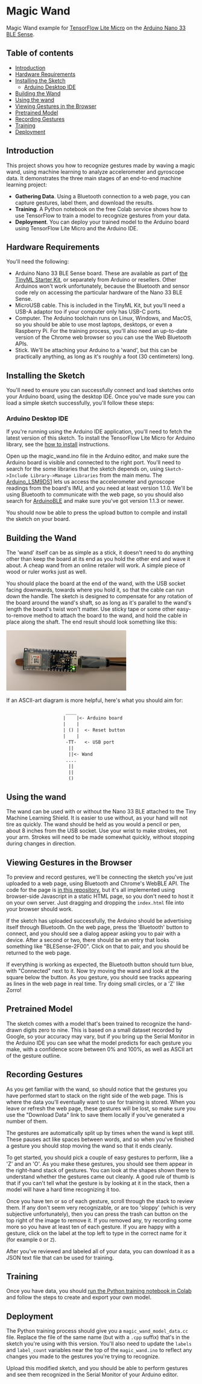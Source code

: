 # Magic Wand

Magic Wand example for [TensorFlow Lite Micro](https://www.tensorflow.org/lite/microcontrollers) on the [Arduino Nano 33 BLE Sense](https://store-usa.arduino.cc/products/arduino-nano-33-ble-sense).

## Table of contents
<!--ts-->
* [Introduction](#introduction)
* [Hardware Requirements](#hardware-requirements)
* [Installing the Sketch](#installing-the-sketch)
   * [Arduino Desktop IDE](#arduino-desktop-ide)
* [Building the Wand](#building-the-wand)
* [Using the wand](#using-the-wand)
* [Viewing Gestures in the Browser](#viewing-gestures-in-the-browser)
* [Pretrained Model](#pretrained-model)
* [Recording Gestures](#recording-gestures)
* [Training](#training)
* [Deployment](#deployment)
<!--te-->

## Introduction

This project shows you how to recognize gestures made by waving a magic wand, using machine learning to analyze accelerometer and gyroscope data. It demonstrates the three main stages of an end-to-end machine learning project:

 - **Gathering Data**. Using a Bluetooth connection to a web page, you can capture gestures, label them, and download the results.
 - **Training**. A Python notebook on the free Colab service shows how to use TensorFlow to train a model to recognize gestures from your data.
 - **Deployment**. You can deploy your trained model to the Arduino board using TensorFlow Lite Micro and the Arduino IDE.
 
 ## Hardware Requirements
 
 You'll need the following:
 
  - Arduino Nano 33 BLE Sense board. These are available as part of [the TinyML Starter Kit](https://store-usa.arduino.cc/products/arduino-tiny-machine-learning-kit), or separately from Arduino or resellers. Other Arduinos won't work unfortunately, because the Bluetooth and sensor code rely on accessing the particular hardware of the Nano 33 BLE Sense.
  - MicroUSB cable. This is included in the TinyML Kit, but you'll need a USB-A adaptor too if your computer only has USB-C ports.
  - Computer. The Arduino toolchain runs on Linux, Windows, and MacOS, so you should be able to use most laptops, desktops, or even a Raspberry Pi. For the training process, you'll also need an up-to-date version of the Chrome web browser so you can use the Web Bluetooth APIs.
  - Stick. We'll be attaching your Arduino to a 'wand', but this can be practically anything, as long as it's roughly a foot (30 centimeters) long.
  
## Installing the Sketch
  
You'll need to ensure you can successfully connect and load sketches onto your Arduino board,
using the desktop IDE.
Once you've made sure you can load a simple sketch successfully, you'll follow these steps:

### Arduino Desktop IDE

If you're running using the Arduino IDE application, you'll need to fetch the latest version of this sketch. 
To install the TensorFlow Lite Micro for Arduino library, see the
[how to install](../../README.md#how-to-install) instructions.

Open up the magic_wand.ino file in the Arduino editor, and make sure the Arduino board is visible and connected to the right port. You'll need to search for the some libraries that the sketch depends on, using `Sketch->Include Library->Manage Libraries` from the main menu. The [Arduino_LSM9DS1](https://github.com/arduino-libraries/Arduino_LSM9DS1) lets us access the accelerometer and gyroscope readings from the board's IMU, and you need at least version 1.1.0. We'll be using Bluetooth to communicate with the web page, so you should also search for [ArduinoBLE](https://www.arduino.cc/en/Reference/ArduinoBLE) and make sure you've got version 1.1.3 or newer.

You should now be able to press the upload button to compile and install the sketch on your board.

## Building the Wand

The 'wand' itself can be as simple as a stick, it doesn't need to do anything other than keep the board at its end as you hold the other end and wave it about. A cheap wand from an online retailer will work. A simple piece of wood or ruler works just as well.

You should place the board at the end of the wand, with the USB socket facing downwards, towards where you hold it, so that the cable can run down the handle. The sketch is designed to compensate for any rotation of the board around the wand's shaft, so as long as it's parallel to the wand's length the board's twist won't matter. Use sticky tape or some other easy-to-remove method to attach the board to the wand, and hold the cable in place along the shaft. The end result should look something like this:

![Image of board attached to wand](../../docs/magic_wand_attachment.jpg)

If an ASCII-art diagram is more helpful, here's what you should aim for:

```
                      ____
                     |    |<- Arduino board
                     |    |
                     | () |  <- Reset button
                     |    |
                      -TT-   <- USB port
                       ||
                       ||<- Wand
                      ....
                       ||
                       ||
                       ()
```

## Using the wand

The wand can be used with or without the Nano 33 BLE attached to the Tiny Machine Learning Shield.  It is easier to use without, as your hand will not tire as quickly.  The wand should be held as you would a pencil or pen, about 8 inches from the USB socket.  Use your wrist to make strokes, not your arm.  Strokes will need to be made somewhat quickly, without stopping during changes in direction.

## Viewing Gestures in the Browser

To preview and record gestures, we'll be connecting the sketch you've just uploaded to a web page, using Bluetooth and Chrome's WebBLE API. The code for the page is [in this repository](https://github.com/tensorflow/tflite-micro-arduino-examples/tree/main/examples/magic_wand/website), but it's all implemented using browser-side Javascript in a static HTML page, so you don't need to host it on your own server. Just dragging and dropping the `index.html` file into your browser should work.

If the sketch has uploaded successfully, the Arduino should be advertising itself through Bluetooth. On the web page, press the 'Bluetooth' button to connect, and you should see a dialog appear asking you to pair with a device. After a second or two, there should be an entry that looks something like "BLESense-2F00". Click on that to pair, and you should be returned to the web page.

If everything is working as expected, the Bluetooth button should turn blue, with "Connected" next to it. Now try moving the wand and look at the square below the button. As you gesture, you should see tracks appearing as lines in the web page in real time. Try doing small circles, or a 'Z' like Zorro!

## Pretrained Model

The sketch comes with a model that's been trained to recognize the hand-drawn digits zero to nine. This is based on a small dataset recorded by Google, so your accuracy may vary, but if you bring up the Serial Monitor in the Arduino IDE you can see what the model predicts for each gesture you make, with a confidence score between 0% and 100%, as well as ASCII art of the gesture outline.

## Recording Gestures

As you get familiar with the wand, so should notice that the gestures you have performed start to stack on the right side of the web page. This is where the data you'll eventually want to use for training is stored. When you leave or refresh the web page, these gestures will be lost, so make sure you use the "Download Data" link to save them locally if you've generated a number of them.

The gestures are automatically split up by times when the wand is kept still. These pauses act like spaces between words, and so when you've finished a gesture you should stop moving the wand so that it ends cleanly.

To get started, you should pick a couple of easy gestures to perform, like a 'Z' and an 'O'. As you make these gestures, you should see them appear in the right-hand stack of gestures. You can look at the shapes shown there to understand whether the gestures came out cleanly. A good rule of thumb is that if you can't tell what the gesture is by looking at it in the stack, then a model will have a hard time recognizing it too.

Once you have ten or so of each gesture, scroll through the stack to review them. If any don't seem very recognizable, or are too 'sloppy' (which is very subjective unfortunately), then you can press the trash can button on the top right of the image to remove it. If you removed any, try recording some more so you have at least ten of each gesture. If you are happy with a gesture, click on the label at the top left to type in the correct name for it (for example `O` or `Z`).

After you've reviewed and labeled all of your data, you can download it as a JSON text file that can be used for training.

## Training

Once you have data, you should [run the Python training notebook in Colab](https://colab.research.google.com/github/tensorflow/tflite-micro-arduino-examples/blob/main/examples/magic_wand/train/train_magic_wand_model.ipynb) and follow the steps to create and export your own model.

## Deployment

The Python training process should give you a `magic_wand_model_data.cc` file. Replace the file of the same name (but with a `.cpp` suffix) that's in the sketch you're using with this version. You'll also need to update the `labels` and `label_count` variables near the top of the `magic_wand.ino` to reflect any changes you made to the gestures you're trying to recognize.

Upload this modified sketch, and you should be able to perform gestures and see them recognized in the Serial Monitor of your Arduino editor.
